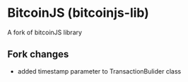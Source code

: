# BitcoinJS (bitcoinjs-lib)
A fork of bitcoinJS library

## Fork changes
- added timestamp parameter to TransactionBulider class
